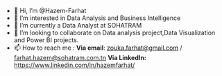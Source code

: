 - 👋 Hi, I’m @Hazem-Farhat
- 👀 I’m interested in Data Analysis and Business Intelligence
- 🌱 I’m currently a Data Analyst at SOHATRAM 
- 💞️ I’m looking to collaborate on Data analysis project,Data Visualization and Power BI projects.
- 📫 How to reach me : **Via email**: zouka.farhat@gmail.com / farhat.hazem@sohatram.com.tn
                        **Via LinkedIn:** https://www.linkedin.com/in/hazemfarhat/

<!---
Hazem-Farhat/Hazem-Farhat is a ✨ special ✨ repository because its `README.md` (this file) appears on your GitHub profile.
You can click the Preview link to take a look at your changes.
--->
